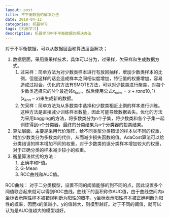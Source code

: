 ```yaml
---
layout: post
title: 不平衡数据的解决办法
date: 2018-04-12
categories: 机器学习
tags: [机器学习]
description: 机器学习中不平衡数据的解决办法
---
```



对于不平衡数据，可以从数据层面和算法层面解决；
  1. 数据层面，采用重采样技术，具体可以分为，过采样，欠采样和生成数据方式。
      1. 过采样：简单方法为对少数类样本进行有放回抽样，增加少数类样本的比例，但是这样的话会造成样本之间相似度增加，特征值的权重增加，容易造成过拟合。优化的方法有SMOTE方法，可以对少数类进行聚类，对每个少数类选择它的N个最近邻$x_{knn}$，然后使用公式$x_{new} = x + rand(0,1)(x_{knn}-x)$来生成新的数据。
      2. 欠采样：简单方法为从多数类中选择和少数类相近比例的样本进行训练。这种方法是直接减少训练样本数量，因此可能导致数据丢失。优化的方法为采用bagging的方法，将多数类分为n个子集，将少数类和各个子集一起训练得到n个分类器，最终的分类结果为n个分类器的投票结果。
  2. 算法层面，主要是采用代价矩阵，给不同类型分类错误的样本以不同的权重，增加少数类分为多数类的代价，从而减少损失函数的值。AdaCost算法可以给分类错误的样本增加不同的权重，对于少数类的误分类样本增加较大的权重，对于正确分类的样本减少较小的权重。
  3. 衡量算法优劣的方法：
      1. 正确率和F值。
      2. G-Mean
      3. ROC曲线和AUC值。

ROC曲线：
  对于二分类模型，设置不同的阈值能够的到不同的点，因此设置多个阈值联合起来就可以得到ROC曲线。曲线下的面积称作AUC值，由于曲线空间内x坐标表示阴性样本被错误判断为阳性的概率，y坐标表示阳性样本被正确判断为阳性的概率，因而x的值越小，y的值越大，则模型越好。对于不同的阈值，就可以认为是AUC值越大的模型越好。
